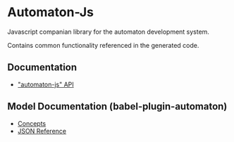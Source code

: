 # Automaton-Js

Javascript companian library for the automaton development system.

Contains common functionality referenced in the generated code.

## Documentation

 * ["automaton-js" API](./docs/api.md)
 
## Model Documentation (babel-plugin-automaton)
 
 * [Concepts](https://github.com/quinscape/babel-plugin-automaton/blob/master/docs/concepts.md)
 * [JSON Reference](https://github.com/quinscape/babel-plugin-automaton/blob/master/docs/reference.md)

 

 
